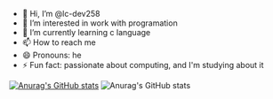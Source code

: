 - 👋 Hi, I’m @lc-dev258
- 👀 I’m interested in work with programation
- 🌱 I’m currently learning c language
- 📫 How to reach me 
- 😄 Pronouns: he
- ⚡ Fun fact: passionate about computing, and I'm studying about it

[![Anurag's GitHub stats](https://github-readme-stats.vercel.app/api?username=Lucas)](https://github.com/Lucas/github-readme-stats)
![Anurag's GitHub stats](https://github-readme-stats.vercel.app/api?username=Lucas&show_icons=true&theme=dark)
